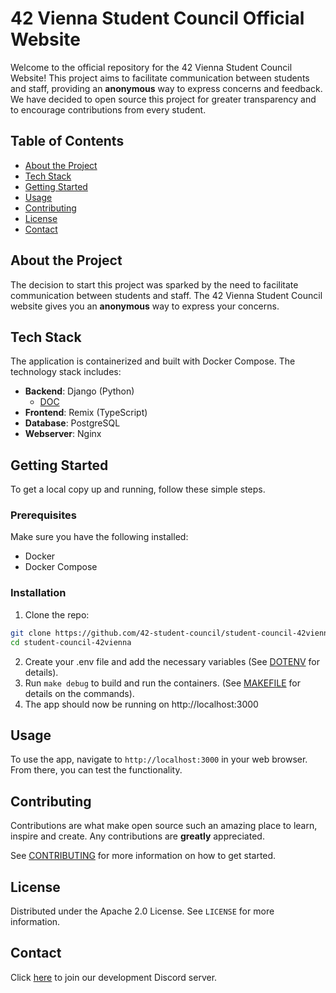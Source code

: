 # 42 Vienna Student Council Official Website

Welcome to the official repository for the 42 Vienna Student Council Website! This project aims to facilitate communication between students and staff, providing an **anonymous** way to express concerns and feedback.
We have decided to open source this project for greater transparency and to encourage contributions from every student.

## Table of Contents
- [About the Project](#about-the-project)
- [Tech Stack](#tech-stack)
- [Getting Started](#getting-started)
- [Usage](#usage)
- [Contributing](#contributing)
- [License](#license)
- [Contact](#contact)

## About the Project

The decision to start this project was sparked by the need to facilitate communication between students and staff. The 42 Vienna Student Council website gives you an **anonymous** way to express your concerns.

## Tech Stack

The application is containerized and built with Docker Compose. The technology stack includes:

- **Backend**: Django (Python)
  - [DOC](.github/docs/DJANGO.md)
- **Frontend**: Remix (TypeScript)
- **Database**: PostgreSQL
- **Webserver**: Nginx

## Getting Started

To get a local copy up and running, follow these simple steps.

### Prerequisites

Make sure you have the following installed:
- Docker
- Docker Compose

### Installation

1. Clone the repo:
```sh
git clone https://github.com/42-student-council/student-council-42vienna.git
cd student-council-42vienna
```
2. Create your .env file and add the necessary variables (See [DOTENV](.github/docs/DOTENV.md) for details).
3. Run `make debug` to build and run the containers. (See [MAKEFILE](.github/docs/MAKEFILE.md) for details on the commands).
4. The app should now be running on http://localhost:3000

## Usage

To use the app, navigate to `http://localhost:3000` in your web browser. From there, you can test the functionality.

## Contributing

Contributions are what make open source such an amazing place to learn, inspire and create. Any contributions are **greatly** appreciated.

See [CONTRIBUTING](.github/CONTRIBUTING.md) for more information on how to get started.

## License

Distributed under the Apache 2.0 License. See `LICENSE` for more information.

## Contact

Click [here](https://discord.gg/FSBbTg8R) to join our development Discord server.
